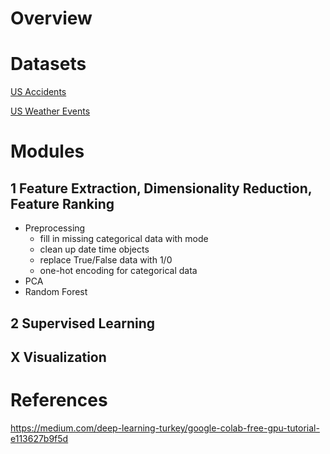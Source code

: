 # Overview

# Datasets

[US Accidents](https://www.kaggle.com/sobhanmoosavi/us-accidents)

[US Weather Events](https://www.kaggle.com/sobhanmoosavi/us-weather-events)

# Modules

## 1 Feature Extraction, Dimensionality Reduction, Feature Ranking

- Preprocessing
  - fill in missing categorical data with mode
  - clean up date time objects
  - replace True/False data with 1/0
  - one-hot encoding for categorical data
- PCA
- Random Forest

## 2 Supervised Learning

## X Visualization

# References

https://medium.com/deep-learning-turkey/google-colab-free-gpu-tutorial-e113627b9f5d
